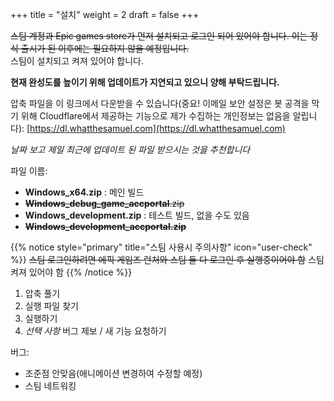+++
title = "설치"
weight = 2
draft = false
+++
    
~~스팀 계정과 Epic games store가 먼저 설치되고 로그인 되어 있어야 합니다. 이는 정식 출시가 된 이후에는 필요하지 않을 예정입니다.~~    
스팀이 설치되고 켜져 있어야 합니다.
     
**현재 완성도를 높이기 위해 업데이트가 지연되고 있으니 양해 부탁드립니다.**     

압축 파일을 이 링크에서 다운받을 수 있습니다(중요! 이메일 보안 설정은 봇 공격을 막기 위해 Cloudflare에서 제공하는 기능으로 제가 수집하는 개인정보는 없음을 알립니다): [https://dl.whatthesamuel.com](https://dl.whatthesamuel.com)    
     
*날짜 보고 제일 최근에 업데이트 된 파일 받으시는 것을 추천합니다*
    
파일 이름:
- **Windows_x64.zip** : 메인 빌드
- ~~**Windows_debug_game_accportal**.zip~~
- **Windows_development.zip** : 테스트 빌드, 없을 수도 있음
- ~~**Windows_development_accportal.zip**~~

{{% notice style="primary" title="스팀 사용시 주의사항" icon="user-check" %}}
~~스팀 로그인하려면 에픽 게임즈 런처와 스팀 둘 다 로그인 후 실행중이어야 함~~ 스팀 켜져 있어야 함
{{% /notice %}}

1. 압축 풀기
2. 실행 파일 찾기
3. 실행하기
4. *선택 사항* 버그 제보 / 새 기능 요청하기
     
버그:
 - 조준점 안맞음(애니메이션 변경하여 수정할 예정)
 - 스팀 네트워킹
